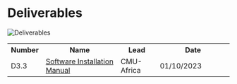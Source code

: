 # Deliverables

![Deliverables](https://cssr4afreica.github.io/images/CSSRforAfrica_logo_red.png)

<table class="style-1" style="height: 174px;" width="425">
<tbody>
<tr>
<th>Number</th>
<th>Name</th>
<th>Lead</th>
<th style="min-width: 150px;">Date</th>
</tr>
<tr>
<td>D3.3</td>
<td><a href="https://cssr4afrieca.github.io/deliverables/CSSR4Africa_Deliverable_D1.1.pdf">Software Installation Manual</a></td>
<td>CMU-Africa</td>
<td>01/10/2023</td>
</tr>
</tbody>
</table>